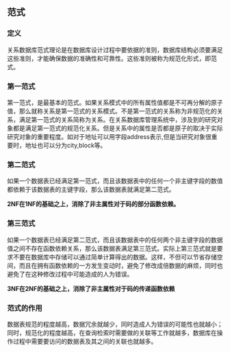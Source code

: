 ## 范式

### 定义
关系数据库范式理论是在数据库设计过程中要依据的准则，数据库结构必须要满足这些准则，才能确保数据的准确性和可靠性。这些准则被称为规范化形式，即范式。

### 第一范式
第一范式，是最基本的范式。如果关系模式中的所有属性值都是不可再分解的原子值，那么就称关系是第一范式的关系模式。不是第一范式的关系称为非规范化的关系，满足第一范式的关系简称为关系。在关系数据库管理系统中，涉及到的研究对象都是满足第一范式的规范化关系。但是关系中的属性是否都是原子的取决于实际研究对象的重要程度。如对于地址可以用字段address表示,但是当研究对象很重要时，地址也可以分为city,block等。

### 第二范式
如果一个数据表已经满足第一范式，而且该数据表中的任何一个非主键字段的数值都依赖于该数据表的主键字段，那么该数据表就满足第二范式。

**2NF在1NF的基础之上，消除了非主属性对于码的部分函数依赖。**

### 第三范式
如果一个数据表已经满足第二范式，而且该数据表中的任何两个非主键字段的数据值之间不存在函数依赖关系，那么该数据表满足第三范式。实际上第三范式就是要求不要在数据库中存储可以通过简单计算得出的数据。这样，不但可以节省存储空间，而且在拥有函数依赖的一方发生变动时，避免了修改成倍数据的麻烦，同时也避免了在这种修改过程中可能造成的人为错误。

**3NF在2NF的基础之上，消除了非主属性对于码的传递函数依赖**
### 范式的作用
数据表规范的程度越高，数据冗余就越少，同时造成人为错误的可能性也就越小；同时，规范化的程度越高，在查询检索时需要做的关联等工作就越多，数据库在操作过程中需要要访问的数据表及其之间的关联也就越多。